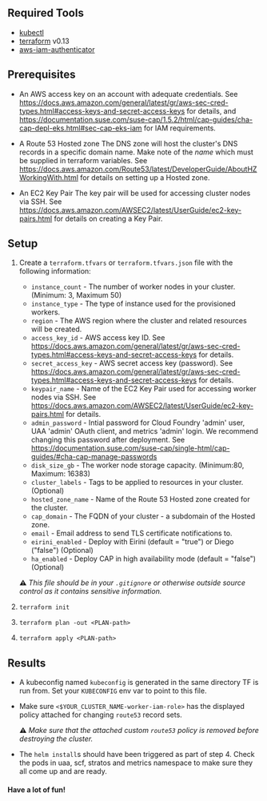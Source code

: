 ## Required Tools

* [kubectl](https://kubernetes.io/docs/tasks/tools/install-kubectl/)
* [terraform](https://www.terraform.io/) v0.13
* [aws-iam-authenticator](https://docs.aws.amazon.com/eks/latest/userguide/install-aws-iam-authenticator.html)

## Prerequisites

* An AWS access key on an account with adequate credentials.
  See https://docs.aws.amazon.com/general/latest/gr/aws-sec-cred-types.html#access-keys-and-secret-access-keys for details, and https://documentation.suse.com/suse-cap/1.5.2/html/cap-guides/cha-cap-depl-eks.html#sec-cap-eks-iam for IAM requirements.

* A Route 53 Hosted zone
  The DNS zone will host the cluster's DNS records in a specific domain name. Make note of the _name_ which must be supplied in terraform variables. See https://docs.aws.amazon.com/Route53/latest/DeveloperGuide/AboutHZWorkingWith.html for details on setting up a Hosted zone.

* An EC2 Key Pair
  The key pair will be used for accessing cluster nodes via SSH. See https://docs.aws.amazon.com/AWSEC2/latest/UserGuide/ec2-key-pairs.html for details on creating a Key Pair.

## Setup

1. Create a `terraform.tfvars` or `terraform.tfvars.json` file with the following information:
    - `instance_count` - The number of worker nodes in your cluster. (Minimum: 3, Maximum 50)
    - `instance_type` - The type of instance used for the provisioned workers.
    - `region` - The AWS region where the cluster and related resources will be created.
    - `access_key_id` - AWS access key ID. See https://docs.aws.amazon.com/general/latest/gr/aws-sec-cred-types.html#access-keys-and-secret-access-keys for details.
    - `secret_access_key` - AWS secret access key (password). See https://docs.aws.amazon.com/general/latest/gr/aws-sec-cred-types.html#access-keys-and-secret-access-keys for details.
    - `keypair_name` - Name of the EC2 Key Pair used for accessing worker nodes via SSH. See https://docs.aws.amazon.com/AWSEC2/latest/UserGuide/ec2-key-pairs.html for details.
    - `admin_password` - Intial password for Cloud Foundry 'admin' user, UAA 'admin' OAuth client, and metrics 'admin' login. We recommend changing this password after deployment. See https://documentation.suse.com/suse-cap/single-html/cap-guides/#cha-cap-manage-passwords
    - `disk_size_gb` - The worker node storage capacity. (Minimum:80, Maximum: 16383)
    - `cluster_labels` - Tags to be applied to resources in your cluster. (Optional)
    - `hosted_zone_name` - Name of the Route 53 Hosted zone created for the cluster.
    - `cap_domain` - The FQDN of your cluster - a subdomain of the Hosted zone.
    - `email` - Email address to send TLS certificate notifications to.
    - `eirini_enabled` - Deploy with Eirini (default = "true") or Diego ("false") (Optional)
    - `ha_enabled`  - Deploy CAP in high availability mode (default = "false") (Optional)

    **⚠** _This file should be in your `.gitignore` or otherwise outside source control as it contains sensitive information._

2. `terraform init`

3. `terraform plan -out <PLAN-path>`

4. `terraform apply <PLAN-path>`

## Results

* A kubeconfig named `kubeconfig` is generated in the same directory TF is run from. Set your `KUBECONFIG` env var to point to this file.

* Make sure `<$YOUR_CLUSTER_NAME-worker-iam-role>` has the displayed policy attached for changing `route53` record sets.

    **⚠** _Make sure that the attached custom `route53` policy is removed before destroying the cluster._

* The `helm install`s should have been triggered as part of step 4. Check the pods in uaa, scf, stratos and metrics namespace to make sure they all come up and are ready.

#### Have a lot of fun!
